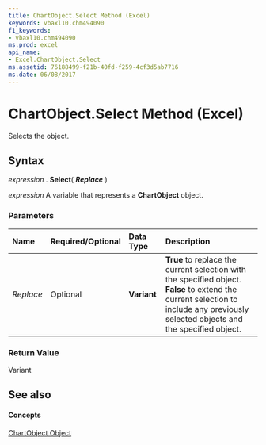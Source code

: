 ```yaml
---
title: ChartObject.Select Method (Excel)
keywords: vbaxl10.chm494090
f1_keywords:
- vbaxl10.chm494090
ms.prod: excel
api_name:
- Excel.ChartObject.Select
ms.assetid: 76188499-f21b-40fd-f259-4cf3d5ab7716
ms.date: 06/08/2017
---
```



# ChartObject.Select Method (Excel)

Selects the object.


## Syntax

 _expression_ . **Select**( **_Replace_** )

 _expression_ A variable that represents a **ChartObject** object.


### Parameters



|**Name**|**Required/Optional**|**Data Type**|**Description**|
|:-----|:-----|:-----|:-----|
| _Replace_|Optional| **Variant**| **True** to replace the current selection with the specified object. **False** to extend the current selection to include any previously selected objects and the specified object.|

### Return Value

Variant


## See also


#### Concepts


[ChartObject Object](Excel.ChartObject.md)

